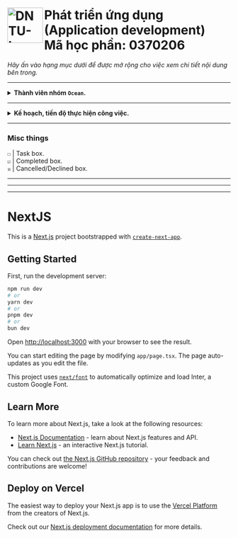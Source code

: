<div>
    <h1>
        <a href="https://sv.dntu.edu.vn"><img align="left" src="https://sv.dntu.edu.vn/images/dntu-logo.png" alt="DNTU-Logo" style="width: 80px;"></a>
        Phát triển ứng dụng (Application development)
        <br>
        Mã học phần: 0370206
    </h1>
</div>

<i>Hãy ấn vào hạng mục dưới để được mở rộng cho việc xem chi tiết nội dung bên trong.</i>

<hr>

<details>
    <summary><strong>Thành viên nhóm <code>Ocean</code>.</strong></summary>
    
    • 1721030861 | Vũ Quốc Bảo
    • 1721030593 | Nguyễn Thanh Hải
    • 1721030651 | Vũ Đình Lâm
</details>

<hr>

<details>
    <summary><strong>Kế hoạch, tiến độ thực hiện công việc.</strong></summary>
    <a href="https://docs.google.com/spreadsheets/d/1aZGoO2YkFdylryIhxdnkZmy-hMETl9sH">https://docs.google.com/spreadsheets/d/1aZGoO2YkFdylryIhxdnkZmy-hMETl9sH</a>
</details>

<hr>

### Misc things

`☐` | Task box.
<br>
`☑` | Completed box.
<br>
`☒` | Cancelled/Declined box.

<hr>
<hr>
<hr>

# NextJS

This is a [Next.js](https://nextjs.org/) project bootstrapped with [`create-next-app`](https://github.com/vercel/next.js/tree/canary/packages/create-next-app).

## Getting Started

First, run the development server:

```bash
npm run dev
# or
yarn dev
# or
pnpm dev
# or
bun dev
```

Open [http://localhost:3000](http://localhost:3000) with your browser to see the result.

You can start editing the page by modifying `app/page.tsx`. The page auto-updates as you edit the file.

This project uses [`next/font`](https://nextjs.org/docs/basic-features/font-optimization) to automatically optimize and load Inter, a custom Google Font.

## Learn More

To learn more about Next.js, take a look at the following resources:

-   [Next.js Documentation](https://nextjs.org/docs) - learn about Next.js features and API.
-   [Learn Next.js](https://nextjs.org/learn) - an interactive Next.js tutorial.

You can check out [the Next.js GitHub repository](https://github.com/vercel/next.js/) - your feedback and contributions are welcome!

## Deploy on Vercel

The easiest way to deploy your Next.js app is to use the [Vercel Platform](https://vercel.com/new?utm_medium=default-template&filter=next.js&utm_source=create-next-app&utm_campaign=create-next-app-readme) from the creators of Next.js.

Check out our [Next.js deployment documentation](https://nextjs.org/docs/deployment) for more details.
